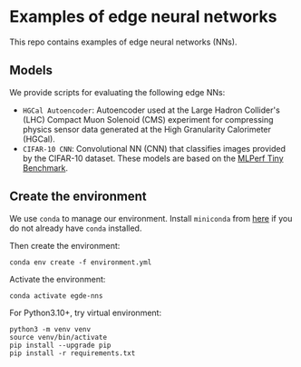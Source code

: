 # Examples of edge neural networks
This repo contains examples of edge neural networks (NNs).

## Models 
We provide scripts for evaluating the following edge NNs:
* `HGCal Autoencoder`: Autoencoder used at the Large Hadron Collider's (LHC) Compact Muon Solenoid (CMS) experiment for compressing physics sensor data generated at the High Granularity Calorimeter (HGCal).
* `CIFAR-10 CNN`: Convolutional NN (CNN) that classifies images provided by the CIFAR-10 dataset. These models are based on the [MLPerf Tiny Benchmark](https://github.com/mlcommons/tiny/tree/master). 


## Create the environment
We use `conda` to manage our environment. 
Install `miniconda` from [here](https://docs.anaconda.com/free/miniconda/) if you do not already have `conda` installed.

Then create the environment:
```
conda env create -f environment.yml
```

Activate the environment:
```
conda activate egde-nns
```

For Python3.10+, try virtual environment:
```
python3 -m venv venv
source venv/bin/activate
pip install --upgrade pip
pip install -r requirements.txt
```